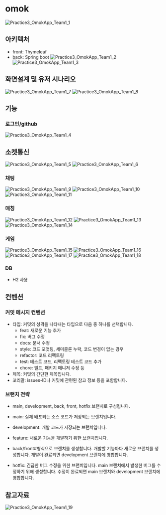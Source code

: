 # omok
![Practice3_OmokApp_Team1_1](https://github.com/Team-doGet/omok/assets/106823684/14ee48ce-f8ae-485e-bbd7-0c7981ed5455)

## 아키텍처

- front: Thymeleaf
- back: Spring boot
  ![Practice3_OmokApp_Team1_2](https://github.com/Team-doGet/omok/assets/106823684/14fd58ef-2461-4d39-a923-c3b3356f8ed5)
  ![Practice3_OmokApp_Team1_3](https://github.com/Team-doGet/omok/assets/106823684/9858c361-3f54-4484-b4f9-81e00bfdfe34)

## 화면설계 및 유저 시나리오

![Practice3_OmokApp_Team1_7](https://github.com/Team-doGet/omok/assets/106823684/326fef9e-5aef-4fc0-9de1-5005eef100e1)
![Practice3_OmokApp_Team1_8](https://github.com/Team-doGet/omok/assets/106823684/327546f4-928f-4b1d-9194-04c2b00263f9)

## 기능

### 로그인/github

![Practice3_OmokApp_Team1_4](https://github.com/Team-doGet/omok/assets/106823684/c7334e87-9dc8-4aac-ae73-eaf5a5f0c594)

## 소켓통신

![Practice3_OmokApp_Team1_5](https://github.com/Team-doGet/omok/assets/106823684/32d9c412-f3dd-4d4e-97cd-a19107bac42d)
![Practice3_OmokApp_Team1_6](https://github.com/Team-doGet/omok/assets/106823684/b991b573-0d28-4d75-864d-987da564ae9a)

### 채팅

![Practice3_OmokApp_Team1_9](https://github.com/Team-doGet/omok/assets/106823684/8ebd3873-5818-421b-b730-3b60a86dd87f)
![Practice3_OmokApp_Team1_10](https://github.com/Team-doGet/omok/assets/106823684/f65ae8e7-f9e9-48e4-951d-808a2de1c342)
![Practice3_OmokApp_Team1_11](https://github.com/Team-doGet/omok/assets/106823684/8a250fc8-e452-4082-a638-4a5b269d82d9)

### 매칭

![Practice3_OmokApp_Team1_12](https://github.com/Team-doGet/omok/assets/106823684/ee97a38d-639c-4c9b-a0fd-7ff3ec48f0f7)
![Practice3_OmokApp_Team1_13](https://github.com/Team-doGet/omok/assets/106823684/c7685582-2a8e-474f-aaaa-3600ddcc3d73)
![Practice3_OmokApp_Team1_14](https://github.com/Team-doGet/omok/assets/106823684/dacb7b42-7800-497d-9a01-a9b6e8cd765a)

### 게임

![Practice3_OmokApp_Team1_15](https://github.com/Team-doGet/omok/assets/106823684/3346dbfc-4fb6-4eb7-97c8-9adbb7d2e541)
![Practice3_OmokApp_Team1_16](https://github.com/Team-doGet/omok/assets/106823684/7fad272c-42a6-4b61-8bc4-d1927c58f686)
![Practice3_OmokApp_Team1_17](https://github.com/Team-doGet/omok/assets/106823684/d8e97c1f-00c0-4fef-b067-ed1e5125b561)
![Practice3_OmokApp_Team1_18](https://github.com/Team-doGet/omok/assets/106823684/2be4e8f3-e159-4fd1-9091-b3a35f4a2fb1)

### DB

- H2 사용

## 컨벤션

### 커밋 메시지 컨벤션

- 타입: 커밋의 성격을 나타내는 타입으로 다음 중 하나를 선택합니다.
    - feat: 새로운 기능 추가
    - fix: 버그 수정
    - docs: 문서 수정
    - style: 코드 포맷팅, 세미콜론 누락, 코드 변경이 없는 경우
    - refactor: 코드 리팩토링
    - test: 테스트 코드, 리팩토링 테스트 코드 추가
    - chore: 빌드, 패키지 매니저 수정 등
- 제목: 커밋의 간단한 제목입니다.
- 꼬리말: issues-ID나 커밋에 관련된 참고 정보 등을 포함합니다.

### 브랜치 전략

- main, development, back, front, hotfix 브랜치로 구성됩니다.

- main: 실제 배포되는 소스 코드가 저장되는 브랜치입니다.
- development: 개발 코드가 저장되는 브랜치입니다.
- feature: 새로운 기능을 개발하기 위한 브랜치입니다.
- back/front#형식으로 브랜치를 생성합니다. 개발할 기능마다 새로운 브랜치를 생성합니다.
  개발이 완료되면 development 브랜치에 병합합니다.
- hotfix: 긴급한 버그 수정을 위한 브랜치입니다.
  main 브랜치에서 발생한 버그를 수정하기 위해 생성합니다.
  수정이 완료되면 main 브랜치와 development 브랜치에 병합합니다.

## 참고자료

![Practice3_OmokApp_Team1_19](https://github.com/Team-doGet/omok/assets/106823684/742c61d9-746a-407c-8a48-3b6cda11b246)
